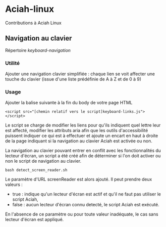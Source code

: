# Aciah-linux
Contributions à Aciah Linux

## Navigation au clavier
Répertoire *keyboard-navigation*

### Utilité
Ajouter une navigation clavier simplifiée : chaque lien se voit affecter une touche du clavier (issue d'une liste prédéfinie de A à Z et de 0 à 9)

### Usage
Ajouter la balise suivante à la fin du body de votre page HTML

```<script src="[chemin relatif vers le script]keyboard-links.js"></script>```

Le script se charge de modifier les liens pour qu'ils indiquent quel lettre leur est affecté, modifier les attributs aria afin que les outils d'accessibilité puissent indiquer ce qui est à effectuer et ajoute un encart en haut à droite de la page indiquant si la navigation au clavier Aciah est activée ou non.

La navigation au clavier pouvant entrer en conflit avec les fonctionnalités du lecteur d'écran, un script a été créé afin de déterminer si l'on doit activer ou non le script de navigation au clavier.

```
bash detect_screen_reader.sh
```

Le paramètre d'URL screenReader est alors ajouté.
Il peut prendre deux valeurs :
- true : indique qu'un lecteur d'écran est actif et qu'il ne faut pas utiliser le script Aciah,
- false : aucun lecteur d'écran connu detecté, le script Aciah est exécuté.

En l'absence de ce paramètre ou pour toute valeur inadéquate, le cas sans lecteur d'écran est appliqué.
